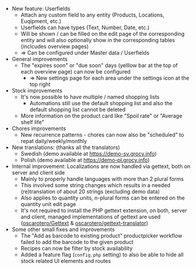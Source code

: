 - New feature: Userfields
  - Attach any custom field to any entity (Products, Locations, Euqipment, etc.)
  - Userfields can have types (Text, Number, Date, etc.)
  - Will be shown / can be filled on the edit page of the corresponding entity and will also optionally show in the corresponding tables (inclcudes overview pages)
  - => Can be configured under Master data / Userfields
- General improvements
  - The "expires soon" or "due soon" days (yelllow bar at the top of each overview page) can now be configured
    - => New settings page for each area under the settings icon at the top right
- Stock improvements
  - It's now possible to have multiple / named shopping lists
    - Automations still use the default shopping list and also the default shopping list cannot be deleted
  - More information on the product card like "Spoil rate" or "Average shelf life"
- Chores improvements
  - New recurrence patterns - chores can now also be "scheduled" to repat daily/weekly/monthly
- New translations: (thanks all the translators)
  - Swedish (demo available at https://demo-sv.grocy.info)
  - Polish (demo available at https://demo-pl.grocy.info)
- Internal improvement: Localizations are now handled via gettext, both on server and client side
  - Mainly to properly handle languages with more than 2 plural forms
  - This involved some string changes which results in a needed (re)translation of about 20 strings (excluding demo data)
  - Also applies to quantity units, n-plural forms can be entered on the quantity unit edit page
  - It's not required to install the PHP gettext extension, on both, server and client, managed implementations of gettext are used ([oscarotero/Gettext](https://github.com/oscarotero/Gettext) & [oscarotero/gettext-translator](https://github.com/oscarotero/gettext-translator))
- Some other small fixes and improvements
  - The "Add as barcode to existing product" productpicker workflow failed to add the barcode to the given product
  - Recipes can now be filter by stock availability
  - Added a feature flag (`config.php` setting) to also be able to hide all stock related UI elements and routes
